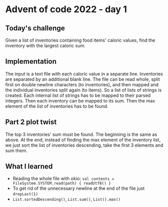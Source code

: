 # Advent of code 2022 - day 1

## Today's challenge

Given a list of inventories containing food items' caloric values, find the inventory with the largest caloric sum.

## Implementation

The input is a text file with each caloric value in a separate line. Inventories are separated by an additional blank line.
The file can be read whole, split first on double newline characters (to inventories), and then mapped and the individual inventories split again (to items).
So a list of lists of strings is created. Each internal list of strings has to be mapped to their parsed integers.
Then each inventory can be mapped to its sum. Then the max element of the list of inventories has to be found.

## Part 2 plot twist

The top 3 inventories' sum must be found.
The beginning is the same as above. At the end, instead of finding the max element of the inventory list, we just sort the list of inventories descending, take the first 3 elements and sum them.

## What I learned

* Reading the whole file with okio: `val contents = FileSystem.SYSTEM.read(path) { readUtf8() }`
* To get rid of the unnecessary newline at the end of the file just `dropLast(1)`
* `List.sortedDescending()`, `List.sum()`, `List().max()`
